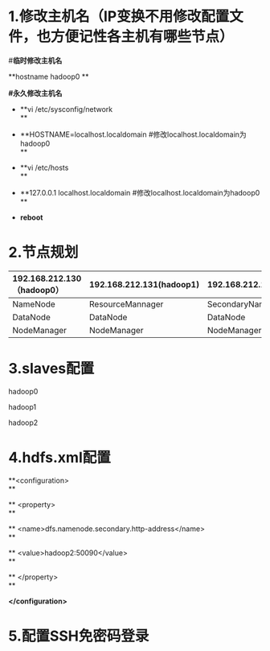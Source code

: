 # 1.修改主机名（IP变换不用修改配置文件，也方便记性各主机有哪些节点）

\#**临时修改主机名**

**hostname hadoop0     **

**\#永久修改主机名**

* **vi /etc/sysconfig/network        
  **

* **HOSTNAME=localhost.localdomain  \#修改localhost.localdomain为hadoop0        
  **

* **vi /etc/hosts        
  **

* **127.0.0.1    localhost.localdomain  \#修改localhost.localdomain为hadoop0        
  **

* **reboot**

# 2.节点规划

| 192.168.212.130（hadoop0） | 192.168.212.131\(hadoop1\) | 192.168.212.132\(hadoop2\) |
| :--- | :--- | :--- |
| NameNode | ResourceMannager | SecondaryNameNode |
| DataNode | DataNode | DataNode |
| NodeManager | NodeManager | NodeManager |

# 3.slaves配置

hadoop0

hadoop1

hadoop2

# 4.hdfs.xml配置

**&lt;configuration&gt;  
**

**  &lt;property&gt;  
**

**    &lt;name&gt;dfs.namenode.secondary.http-address&lt;/name&gt;  
**

**    &lt;value&gt;hadoop2:50090&lt;/value&gt;  
**

**  &lt;/property&gt;  
**

**&lt;/configuration&gt;**

# 5.配置SSH免密码登录





